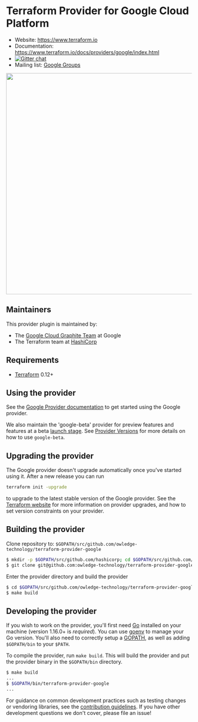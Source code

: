 Terraform Provider for Google Cloud Platform
==================

- Website: https://www.terraform.io
- Documentation: https://www.terraform.io/docs/providers/google/index.html
- [![Gitter chat](https://badges.gitter.im/hashicorp-terraform/Lobby.png)](https://gitter.im/hashicorp-terraform/Lobby)
- Mailing list: [Google Groups](http://groups.google.com/group/terraform-tool)
<img src="https://cdn.rawgit.com/hashicorp/terraform-website/master/content/source/assets/images/logo-hashicorp.svg" width="600px">

Maintainers
-----------

This provider plugin is maintained by:

* The [Google Cloud Graphite Team](https://cloudplatform.googleblog.com/2017/03/partnering-on-open-source-Google-and-HashiCorp-engineers-on-managing-GCP-infrastructure.html) at Google
* The Terraform team at [HashiCorp](https://www.hashicorp.com/)

Requirements
------------

- [Terraform](https://www.terraform.io/downloads.html) 0.12+


Using the provider
----------------------

See the [Google Provider documentation](https://www.terraform.io/docs/providers/google/index.html) to get started using the
Google provider.

We also maintain the 'google-beta' provider for preview features and features at a beta [launch stage](https://cloud.google.com/products#product-launch-stages). See [Provider Versions](https://www.terraform.io/docs/providers/google/provider_versions.html)
for more details on how to use `google-beta`.

Upgrading the provider
----------------------

The Google provider doesn't upgrade automatically once you've started using it. After a new release you can run

```bash
terraform init -upgrade
```

to upgrade to the latest stable version of the Google provider. See the [Terraform website](https://www.terraform.io/docs/configuration/providers.html#provider-versions)
for more information on provider upgrades, and how to set version constraints on your provider.

Building the provider
---------------------

Clone repository to: `$GOPATH/src/github.com/owledge-technology/terraform-provider-google`

```sh
$ mkdir -p $GOPATH/src/github.com/hashicorp; cd $GOPATH/src/github.com/hashicorp
$ git clone git@github.com:owledge-technology/terraform-provider-google
```

Enter the provider directory and build the provider

```sh
$ cd $GOPATH/src/github.com/owledge-technology/terraform-provider-google
$ make build
```

Developing the provider
---------------------------

If you wish to work on the provider, you'll first need [Go](http://www.golang.org)
installed on your machine (version 1.16.0+ is *required*). You can use [goenv](https://github.com/syndbg/goenv)
to manage your Go version. You'll also need to correctly setup a [GOPATH](http://golang.org/doc/code.html#GOPATH),
as well as adding `$GOPATH/bin` to your `$PATH`.

To compile the provider, run `make build`.
This will build the provider and put the provider binary in the `$GOPATH/bin`
directory.

```sh
$ make build
...
$ $GOPATH/bin/terraform-provider-google
...
```

For guidance on common development practices such as testing changes or
vendoring libraries, see the [contribution guidelines](https://github.com/owledge-technology/terraform-provider-google/blob/master/.github/CONTRIBUTING.md).
If you have other development questions we don't cover, please file an issue!
